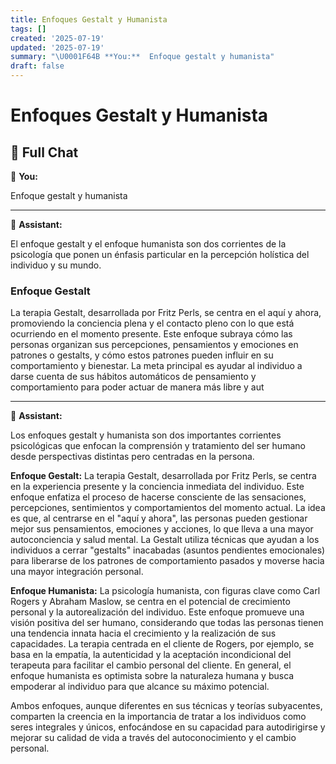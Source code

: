 ```yaml
---
title: Enfoques Gestalt y Humanista
tags: []
created: '2025-07-19'
updated: '2025-07-19'
summary: "\U0001F64B **You:**  Enfoque gestalt y humanista"
draft: false
---
```


# Enfoques Gestalt y Humanista

## 🧠 Full Chat

🙋 **You:**

Enfoque gestalt y humanista

---

🤖 **Assistant:**

El enfoque gestalt y el enfoque humanista son dos corrientes de la psicología que ponen un énfasis particular en la percepción holística del individuo y su mundo.

### Enfoque Gestalt
La terapia Gestalt, desarrollada por Fritz Perls, se centra en el aquí y ahora, promoviendo la conciencia plena y el contacto pleno con lo que está ocurriendo en el momento presente. Este enfoque subraya cómo las personas organizan sus percepciones, pensamientos y emociones en patrones o gestalts, y cómo estos patrones pueden influir en su comportamiento y bienestar. La meta principal es ayudar al individuo a darse cuenta de sus hábitos automáticos de pensamiento y comportamiento para poder actuar de manera más libre y aut

---

🤖 **Assistant:**

Los enfoques gestalt y humanista son dos importantes corrientes psicológicas que enfocan la comprensión y tratamiento del ser humano desde perspectivas distintas pero centradas en la persona.

**Enfoque Gestalt:**
La terapia Gestalt, desarrollada por Fritz Perls, se centra en la experiencia presente y la conciencia inmediata del individuo. Este enfoque enfatiza el proceso de hacerse consciente de las sensaciones, percepciones, sentimientos y comportamientos del momento actual. La idea es que, al centrarse en el "aquí y ahora", las personas pueden gestionar mejor sus pensamientos, emociones y acciones, lo que lleva a una mayor autoconciencia y salud mental. La Gestalt utiliza técnicas que ayudan a los individuos a cerrar "gestalts" inacabadas (asuntos pendientes emocionales) para liberarse de los patrones de comportamiento pasados y moverse hacia una mayor integración personal.

**Enfoque Humanista:**
La psicología humanista, con figuras clave como Carl Rogers y Abraham Maslow, se centra en el potencial de crecimiento personal y la autorealización del individuo. Este enfoque promueve una visión positiva del ser humano, considerando que todas las personas tienen una tendencia innata hacia el crecimiento y la realización de sus capacidades. La terapia centrada en el cliente de Rogers, por ejemplo, se basa en la empatía, la autenticidad y la aceptación incondicional del terapeuta para facilitar el cambio personal del cliente. En general, el enfoque humanista es optimista sobre la naturaleza humana y busca empoderar al individuo para que alcance su máximo potencial.

Ambos enfoques, aunque diferentes en sus técnicas y teorías subyacentes, comparten la creencia en la importancia de tratar a los individuos como seres integrales y únicos, enfocándose en su capacidad para autodirigirse y mejorar su calidad de vida a través del autoconocimiento y el cambio personal.